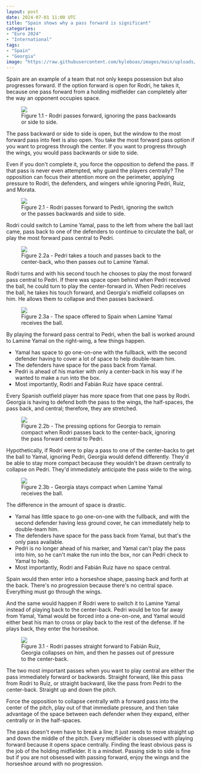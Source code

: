 ```yaml
---
layout: post
date: 2024-07-01 11:00 UTC
title: "Spain shows why a pass forward is significant"
categories:
- "Euro 2024"
- "International"
tags:
- "Spain"
- "Georgia"
image: "https://raw.githubusercontent.com/kyleboas/images/main/uploads/2024/07/01/Image-01Jul2024_01:42:19.png"
---
```


Spain are an example of a team that not only keeps possession but also progresses forward. If the option forward is open for Rodri, he takes it, because one pass forward from a holding midfielder can completely alter the way an opponent occupies space.

<!---more---> 

<figure>
    <img src="https://raw.githubusercontent.com/kyleboas/images/main/uploads/2024/06/30/Image-30Jun2024_23:52:51.png">
    <figcaption>Figure 1.1 - Rodri passes forward, ignoring the pass backwards or side to side.</figcaption>
</figure>

The pass backward or side to side is open, but the window to the most forward pass into feet is also open. You take the most forward pass option if you want to progress through the center. If you want to progress through the wings, you would pass backwards or side to side. 

Even if you don't complete it, you force the opposition to defend the pass. If that pass is never even attempted, why guard the players centrally? The opposition can focus their attention more on the perimeter, applying pressure to Rodri, the defenders, and wingers while ignoring Pedri, Ruiz, and Morata. 

<figure>
    <img src="https://raw.githubusercontent.com/kyleboas/images/main/uploads/2024/07/01/Image-01Jul2024_00:44:03.png">
    <figcaption>Figure 2.1 - Rodri passes forward to Pedri, ignoring the switch or the passes backwards and side to side. </figcaption>
</figure>

Rodri could switch to Lamine Yamal, pass to the left from where the ball last came, pass back to one of the defenders to continue to circulate the ball, or play the most forward pass central to Pedri. 


<figure>
    <img src="https://raw.githubusercontent.com/kyleboas/images/main/uploads/2024/07/01/Image-01Jul2024_00:44:05.png">
    <figcaption>Figure 2.2a - Pedri takes a touch and passes back to the center-back, who then passes out to Lamine Yamal. </figcaption>
</figure>

Rodri turns and with his second touch he chooses to play the most forward pass central to Pedri. If there was space open behind when Pedri received the ball, he could turn to play the center-forward in. When Pedri receives the ball, he takes his touch forward, and Georgia's midfield collapses on him. He allows them to collapse and then passes backward.

<figure>
    <img src="https://raw.githubusercontent.com/kyleboas/images/main/uploads/2024/07/01/Image-01Jul2024_00:44:06.png">
    <figcaption>Figure 2.3a - The space offered to Spain when Lamine Yamal receives the ball.</figcaption>
</figure>

By playing the forward pass central to Pedri, when the ball is worked around to Lamine Yamal on the right-wing, a few things happen. 

- Yamal has space to go one-on-one with the fullback, with the second defender having to cover a lot of space to help double-team him.
- The defenders have space for the pass back from Yamal.
- Pedri is ahead of his marker with only a center-back in his way if he wanted to make a run into the box.
- Most importantly, Rodri and Fabián Ruiz have space central. 

Every Spanish outfield player has more space from that one pass by Rodri. Georgia is having to defend both the pass to the wings, the half-spaces, the pass back, and central; therefore, they are stretched.

<figure>
    <img src="https://raw.githubusercontent.com/kyleboas/images/main/uploads/2024/07/01/Image-01Jul2024_00:44:08.png">
    <figcaption>Figure 2.2b - The pressing options for Georgia to remain compact when Rodri passes back to the center-back, ignoring the pass forward central to Pedri.</figcaption>
</figure>

Hypothetically, if Rodri were to play a pass to one of the center-backs to get the ball to Yamal, ignoring Pedri, Georgia would defend differently. They'd be able to stay more compact because they wouldn't be drawn centrally to collapse on Pedri. They'd immediately anticipate the pass wide to the wing.

<figure>
    <img src="https://raw.githubusercontent.com/kyleboas/images/main/uploads/2024/07/01/Image-01Jul2024_00:44:09.png">
    <figcaption>Figure 2.3b - Georgia stays compact when Lamine Yamal receives the ball.</figcaption>
</figure>

The difference in the amount of space is drastic.

- Yamal has little space to go one-on-one with the fullback, and with the second defender having less ground cover, he can immediately help to double-team him.
- The defenders have space for the pass back from Yamal, but that's the only pass available.
- Pedri is no longer ahead of his marker, and Yamal can't play the pass into him, so he can't make the run into the box, nor can Pedri check to Yamal to help. 
- Most importantly, Rodri and Fabián Ruiz have no space central. 

Spain would then enter into a horseshoe shape, passing back and forth at the back. There's no progression because there's no central space. Everything must go through the wings. 

And the same would happen if Rodri were to switch it to Lamine Yamal instead of playing back to the center-back. Pedri would be too far away from Yamal, Yamal would be forced into a one-on-one, and Yamal would either beat his man to cross or play back to the rest of the defense. If he plays back, they enter the horseshoe. 


<figure>
    <img src="https://raw.githubusercontent.com/kyleboas/images/main/uploads/2024/07/01/Image-01Jul2024_01:03:59.png">
    <figcaption>Figure 3.1 - Rodri passes straight forward to Fabián Ruiz, Georgia collapses on him, and then he passes out of pressure to the center-back.</figcaption>
</figure>

The two most important passes when you want to play central are either the pass immediately forward or backwards. Straight forward, like this pass from Rodri to Ruiz, or straight backward, like the pass from Pedri to the center-back. Straight up and down the pitch. 

Force the opposition to collapse centrally with a forward pass into the center of the pitch, play out of that immediate pressure, and then take advantage of the space between each defender when they expand, either centrally or in the half-spaces.

The pass doesn't even have to break a line; it just needs to move straight up and down the middle of the pitch. Every midfielder is obsessed with playing forward because it opens space centrally. Finding the least obvious pass is the job of the holding midfielder. It is a mindset. Passing side to side is fine but if you are not obsessed with passing forward, enjoy the wings and the horseshoe around with no progression. 